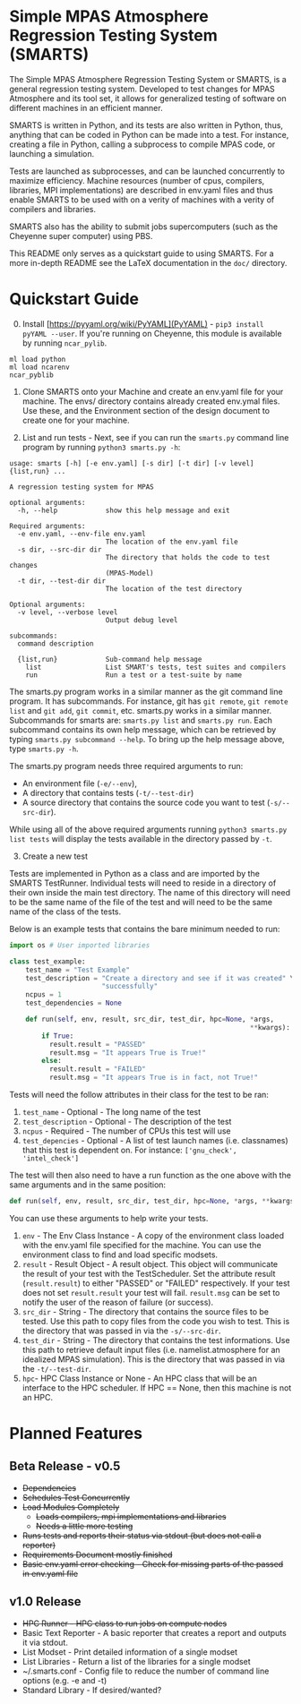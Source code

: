# Simple MPAS Atmosphere Regression Testing System (SMARTS)

The Simple MPAS Atmosphere Regression Testing System or SMARTS, is a general
regression testing system. Developed to test changes for MPAS Atmosphere and
its tool set, it allows for generalized testing of software on different
machines in an efficient manner.

SMARTS is written in Python, and its tests are also written in Python, thus,
anything that can be coded in Python can be made into a test. For instance,
creating a file in Python, calling a subprocess to compile MPAS code, or
launching a simulation.

Tests are launched as subprocesses, and can be launched concurrently to
maximize efficiency. Machine resources (number of cpus, compilers, libraries,
MPI implementations) are described in env.yaml files and thus enable SMARTS to
be used with on a verity of machines with a verity of compilers and libraries.

SMARTS also has the ability to submit jobs supercomputers (such as the Cheyenne
super computer) using PBS.

This README only serves as a quickstart guide to using SMARTS. For a more
in-depth README see the LaTeX documentation in the `doc/` directory.

# Quickstart Guide

0. Install [https://pyyaml.org/wiki/PyYAML](PyYAML) - `pip3 install pyYAML
   --user`. If you're running on Cheyenne, this module is available by running
   `ncar_pylib`.
```
ml load python
ml load ncarenv
ncar_pyblib
```

1. Clone SMARTS onto your Machine and create an env.yaml file for your machine.
The envs/ directory contains already created env.ymal files. Use these, and
the Environment section of the design document to create one for your
machine.

2. List and run tests - Next, see if you can run the `smarts.py` command line
program by running `python3 smarts.py -h`:

``` 
usage: smarts [-h] [-e env.yaml] [-s dir] [-t dir] [-v level] {list,run} ...

A regression testing system for MPAS

optional arguments:
  -h, --help            show this help message and exit

Required arguments:
  -e env.yaml, --env-file env.yaml
                        The location of the env.yaml file
  -s dir, --src-dir dir
                        The directory that holds the code to test changes
                        (MPAS-Model)
  -t dir, --test-dir dir
                        The location of the test directory

Optional arguments:
  -v level, --verbose level
                        Output debug level

subcommands:
  command description

  {list,run}            Sub-command help message
    list                List SMART's tests, test suites and compilers
    run                 Run a test or a test-suite by name
```

The smarts.py program works in a similar manner as the git command line
program. It has subcommands. For instance, git has `git remote`, `git remote
list` and `git add`, `git commit`, etc. smarts.py works in a similar manner.
Subcommands for smarts are: `smarts.py list` and `smarts.py run`. Each subcommand
contains its own help message, which can be retrieved by typing `smarts.py
subcommand --help`. To bring up the help message above, type `smarts.py -h`.

The smarts.py program needs three required arguments to run:
* An environment file (`-e/--env`),
* A directory that contains tests (`-t/--test-dir`)
* A source directory that contains the source code you want to test
  (`-s/--src-dir`).

While using all of the above required arguments running `python3 smarts.py list
tests` will display the tests available in the directory passed by `-t`.

3. Create a new test

Tests are implemented in Python as a class and are imported by the SMARTS
TestRunner.  Individual tests will need to reside in a directory of their own
inside the main test directory. The name of this directory will need to be the
same name of the file of the test and will need to be the same name of the
class of the tests.

Below is an example tests that contains the bare minimum needed to run:

``` Python
import os # User imported libraries

class test_example:
    test_name = "Test Example"
    test_description = "Create a directory and see if it was created" \
                       "successfully"
    ncpus = 1
    test_dependencies = None

    def run(self, env, result, src_dir, test_dir, hpc=None, *args,
                                                            **kwargs):
        if True:
          result.result = "PASSED"
          result.msg = "It appears True is True!"
        else:
          result.result = "FAILED"
          result.msg = "It appears True is in fact, not True!"
```

Tests will need the follow attributes in their class for the test to be ran:
1. `test_name` - Optional - The long name of the test
2. `test_description` - Optional - The description of the test 
3. `ncpus` - Required - The number of CPUs this test will use
4. `test_depencies` - Optional - A list of test launch names (i.e. classnames)
   that this test is dependent on. For instance: `['gnu_check', 'intel_check']`

The test will then also need to have a run function as the one above with the
same arguments and in the same position:
``` Python
def run(self, env, result, src_dir, test_dir, hpc=None, *args, **kwargs):
```
You can use these arguments to help write your tests.

1. `env` - The Env Class Instance - A copy of the environment class loaded with
   the env.yaml file specified for the machine. You can use the environment
   class to find and load specific modsets.
2. `result` - Result Object - A result object. This object will communicate the
   result of your test with the TestScheduler. Set the attribute result
   (`result.result`) to either "PASSED" or "FAILED" respectively. If your test
   does not set `result.result` your test will fail. `result.msg` can be set to
   notify the user of the reason of failure (or success).
3. `src_dir` - String - The directory that contains the source files to be
   tested. Use this path to copy files from the code you wish to test. This is
   the directory that was passed in via the `-s/--src-dir`.
4. `test_dir` - String - The directory that contains the test informations.
   Use this path to retrieve default input files (i.e. namelist.atmosphere for
   an idealized MPAS simulation). This is the directory that was passed in via
   the `-t/--test-dir`.
5. `hpc`- HPC Class Instance or None - An HPC class that will be an interface
   to the HPC scheduler. If HPC == None, then this
   machine is not an HPC.

# Planned Features

## Beta Release - v0.5
* ~~Dependencies~~
* ~~Schedules Test Concurrently~~
* ~~Load Modules Completely~~
   * ~~Loads compilers, mpi implementations and libraries~~
   * ~~Needs a little more testing~~
* ~~Runs tests and reports their status via stdout (but does not call a reporter)~~
* ~~Requirements Document mostly finished~~
* ~~Basic env.yaml error checking - Check for missing parts of the passed in env.yaml file~~

## v1.0 Release
* ~~HPC Runner - HPC class to run jobs on compute nodes~~
* Basic Text Reporter - A basic reporter that creates a report and outputs it via
                        stdout.
* List Modset - Print detailed information of a single modset
* List Libraries - Return a list of the libraries for a single modset
* ~/.smarts.conf - Config file to reduce the number of command line options
  (e.g. -e and -t)
* Standard Library - If desired/wanted?
